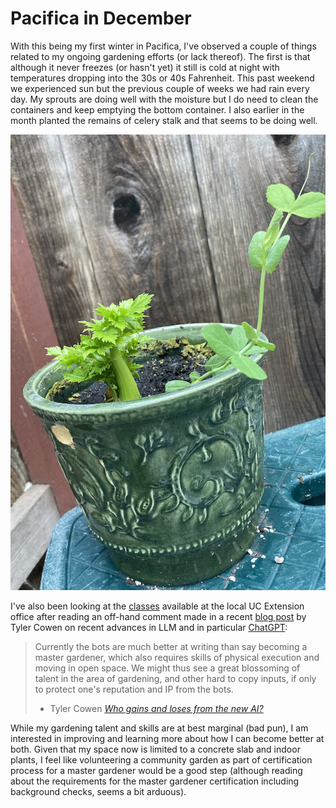 # Pacifica in December
With this being my first winter in Pacifica, I've observed a couple of things related
to my ongoing gardening efforts (or lack thereof). The first is that although it never
freezes (or hasn't yet) it still is cold at night with temperatures dropping into the 30s or
40s Fahrenheit. This past weekend we experienced sun but the previous couple of weeks we had
rain every day. My sprouts are doing well with the moisture but I do need to clean the containers
and keep emptying the bottom container. I also earlier in the month planted the remains of celery
stalk and that seems to be doing well.

![Celery Stalk growing in pot](img/02022-12-19-celery-mung-bean.png)

I've also been looking at the [classes](https://cesanmateo.ucanr.edu/?calendar=yes&g=72662) 
available at the local UC Extension office after reading an off-hand comment made in a 
recent [blog post][TYLER_BLOG_POST] by Tyler Cowen on recent advances in LLM and in particular 
[ChatGPT](https://openai.com/blog/chatgpt/):

> Currently the bots are much better at writing than say becoming a master gardener, which also 
> requires skills of physical execution and moving in open space. We might thus see a great 
> blossoming of talent in the area of gardening, and other hard to copy inputs, if 
> only to protect one's reputation and IP from the bots.
> - Tyler Cowen *[Who gains and loses from the new AI?][TYLER_BLOG_POST]*

While my gardening talent and skills are at best marginal (bad pun), I am interested in improving
and learning more about how I can become better at both. Given that my space now is limited to a 
concrete slab and indoor plants, I feel like volunteering a community garden as part of certification
process for a master gardener would be a good step (although reading about the requirements for the
master gardener certification including background checks, seems a bit arduous).

[TYLER_BLOG_POST]: https://marginalrevolution.com/marginalrevolution/2022/12/who-gains-and-loses-from-the-new-ai.html?utm_source=feedly&utm_medium=rss&utm_campaign=who-gains-and-loses-from-the-new-ai
